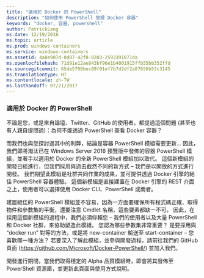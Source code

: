 ```yaml
---
title: "適用於 Docker 的 PowerShell"
description: "如何使用 PowerShell 管理 Docker 容器"
keywords: "docker, 容器, powershell"
author: PatrickLang
ms.date: 12/19/2016
ms.topic: article
ms.prod: windows-containers
ms.service: windows-containers
ms.assetid: 4a0e907d-0d07-42f8-8203-2593391071da
ms.openlocfilehash: 71d91e12ae843bf96e1b4001915ffb55bb352ffd
ms.sourcegitcommit: 65de5708bec89f01ef7b7d2df2a87656b53c3145
ms.translationtype: HT
ms.contentlocale: zh-TW
ms.lasthandoff: 07/21/2017
---
```

### 適用於 Docker 的 PowerShell

不論是您，或是來自論壇、Twitter、GitHub 的使用者，都提過這個問題 (甚至也有人親自提問過)：為何不能透過 PowerShell 查看 Docker 容器？ 

而我們也與您探討過其中的利弊，結論是容器 PowerShell 模組需要更新… 因此，我們即將淘汰已在 Windows Server 2016 預覽版中發佈的容器 PowerShell 模組，並著手以適用於 Docker 的全新 PowerShell 模組加以取代。  這個新模組的開發已經進行，但我們採用與過去截然不同的新方式 – 我們是以開放的方式進行開發。  我們期望此模組是社群共同作業的成果，並可提供透過 Docker 引擎的絕佳 PowerShell 容器體驗。  這個新模組是直接建置在 Docker 引擎的 REST 介面之上，使用者可以選擇使用 Docker CLI、PowerShell 或兩者。

建置絕佳的 PowerShell 模組並不容易，因為一方面要確保所有程式碼正確、取得物件和參數集的平衡，還要注意 Cmdlet 名稱，這些要素都缺一不可。  因此，在採用這個新模組的過程中，我們必須仰賴您 – 我們的使用者以及大量 PowerShell 和 Docker 社群，來協助塑造此模組。  您認為哪些參數集非常重要？  是要採用與 “docker run” 對等的方法，或是將 new-container 輸送至 start-container – 您喜歡哪一種方法？  若要深入了解此模組，並參與開發過程，請前往我們的 GitHub 頁面 (https://github.com/Microsoft/Docker-PowerShell/) 並加入我們。

開發進行期間，當我們取得穩定的 Alpha 品質模組時，即會將其發佈至 PowerShell 資源庫，並更新此頁面與使用方式說明。
